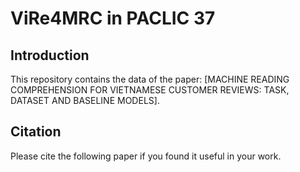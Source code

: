 # ViRe4MRC in PACLIC 37
## Introduction
This repository contains the data of the paper: [MACHINE READING COMPREHENSION FOR VIETNAMESE CUSTOMER REVIEWS: TASK, DATASET AND BASELINE MODELS]. 
## Citation
Please cite the following paper if you found it useful in your work.
